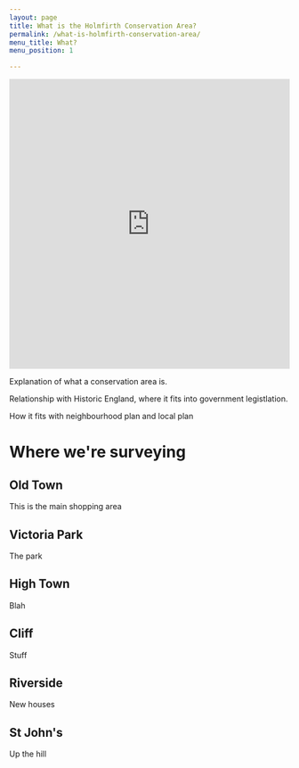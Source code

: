 ```yaml
---
layout: page
title: What is the Holmfirth Conservation Area?
permalink: /what-is-holmfirth-conservation-area/
menu_title: What?
menu_position: 1

---
```


<iframe width="100%" height="520" frameborder="0" src="https://sebbacon.cartodb.com/viz/8392034e-ff43-11e5-9ddd-0e3a376473ab/embed_map" allowfullscreen webkitallowfullscreen mozallowfullscreen oallowfullscreen msallowfullscreen></iframe>


Explanation of what a conservation area is.

Relationship with Historic England, where it fits into government legistlation.

How it fits with neighbourhood plan and local plan

# Where we're surveying

## Old Town
This is the main shopping area

## Victoria Park
The park

## High Town
Blah

## Cliff
Stuff

## Riverside
New houses

## St John's
Up the hill
